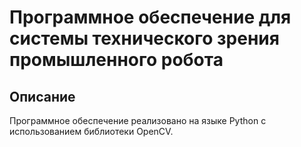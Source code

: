 # Программное обеспечение для системы технического зрения промышленного робота
## Описание
Программное обеспечение реализовано на языке Python с использованием библиотеки OpenCV.
